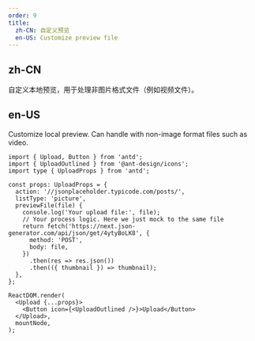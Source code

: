 ```yaml
---
order: 9
title:
  zh-CN: 自定义预览
  en-US: Customize preview file
---
```


## zh-CN

自定义本地预览，用于处理非图片格式文件（例如视频文件）。

## en-US

Customize local preview. Can handle with non-image format files such as video.

```tsx
import { Upload, Button } from 'antd';
import { UploadOutlined } from '@ant-design/icons';
import type { UploadProps } from 'antd';

const props: UploadProps = {
  action: '//jsonplaceholder.typicode.com/posts/',
  listType: 'picture',
  previewFile(file) {
    console.log('Your upload file:', file);
    // Your process logic. Here we just mock to the same file
    return fetch('https://next.json-generator.com/api/json/get/4ytyBoLK8', {
      method: 'POST',
      body: file,
    })
      .then(res => res.json())
      .then(({ thumbnail }) => thumbnail);
  },
};

ReactDOM.render(
  <Upload {...props}>
    <Button icon={<UploadOutlined />}>Upload</Button>
  </Upload>,
  mountNode,
);
```
